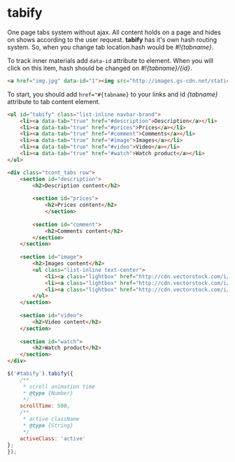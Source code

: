 tabify
======
One page tabs system without ajax. All content holds on a page and hides on shows according to the user request.
**tabify** has it's own hash routing system. So, when you change tab location.hash would be *#!{tabname}*.


To track inner materials add `data-id` attribute to element. When you will click on this item, hash should be changed on *#!{tabname}/{id}*.
```html
<a href="img.jpg" data-id="1"><img src="http://images.gs-cdn.net/static/albums/120_328444.jpg"></a>
```

To start, you should add `href="#{tabname}` to your links and id *{tabname}* attribute to tab content element.

```html
<ul id="tabify" class="list-inline navbar-brand">
	<li><a data-tab="true" href="#description">Description</a></li>
	<li><a data-tab="true" href="#prices">Prices</a></li>
	<li><a data-tab="true" href="#comment">Comments</a></li>
	<li><a data-tab="true" href="#image">Images</a></li>
	<li><a data-tab="true" href="#video">Video</a></li>
	<li><a data-tab="true" href="#watch">Watch product</a></li>
</ul>
```

```html
<div class="tcont_tabs row">
	<section id="description">
		<h2>Description content</h2>
	
		<section id="prices">
			<h2>Prices content</h2>
			</section>
	
		<section id="comment">
			<h2>Comments content</h2>
		</section>
	</section>
	
	<section id="image">
		<h2>Images content</h2>
		<ul class="list-inline text-center">
			<li><a class="lightbox" href="http://cdn.vectorstock.com/i/composite/73,11/christmas-sale-vector-1707311.jpg" data-id="1" title="image 1"><img src="http://images.gs-cdn.net/static/albums/120_328444.jpg" alt=""></a></li>
			<li><a class="lightbox" href="http://cdn.vectorstock.com/i/composite/73,11/christmas-sale-vector-1707311.jpg" data-id="2" title="image 2"><img src="http://images.gs-cdn.net/static/albums/120_328444.jpg" alt=""></a></li>
			<li><a class="lightbox" href="http://cdn.vectorstock.com/i/composite/73,11/christmas-sale-vector-1707311.jpg" data-id="3" title="image 3"><img src="http://images.gs-cdn.net/static/albums/120_328444.jpg" alt=""></a></li>
		</ul>
	</section>
	
	<section id="video">
		<h2>Video content</h2>
	</section>
	
	<section id="watch">
		<h2>Watch product</h2>
	</section>
</div>
```

```javascript
$('#tabify').tabify({
	/**
	 * scroll animation time
	 * @type {Number}
	 */
	scrollTime: 500,
	/**
	 * active className
	 * @type {String}
	 */
	activeClass: 'active'
};
});
```
